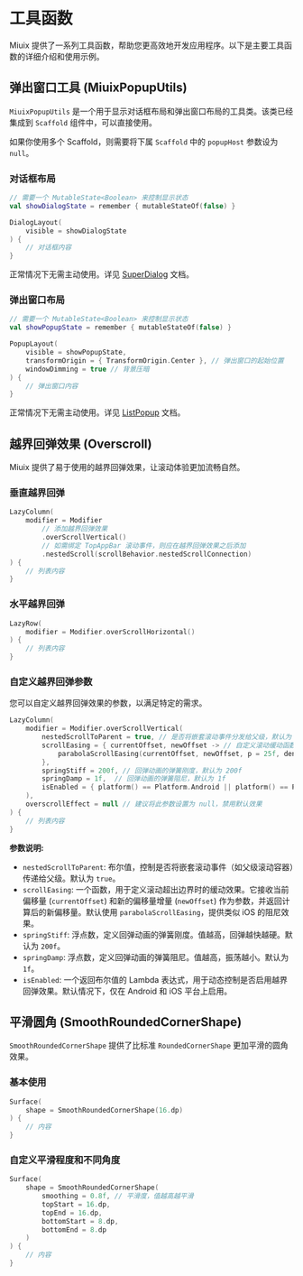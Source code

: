 # 工具函数

Miuix 提供了一系列工具函数，帮助您更高效地开发应用程序。以下是主要工具函数的详细介绍和使用示例。

## 弹出窗口工具 (MiuixPopupUtils)

`MiuixPopupUtils` 是一个用于显示对话框布局和弹出窗口布局的工具类。该类已经集成到 `Scaffold` 组件中，可以直接使用。

如果你使用多个 Scaffold，则需要将下属 `Scaffold` 中的 `popupHost` 参数设为 `null`。

### 对话框布局

```kotlin
// 需要一个 MutableState<Boolean> 来控制显示状态
val showDialogState = remember { mutableStateOf(false) }

DialogLayout(
    visible = showDialogState
) {
    // 对话框内容
}
```

正常情况下无需主动使用。详见 [SuperDialog](../components/superdialog.md) 文档。

### 弹出窗口布局

```kotlin
// 需要一个 MutableState<Boolean> 来控制显示状态
val showPopupState = remember { mutableStateOf(false) }

PopupLayout(
    visible = showPopupState,
    transformOrigin = { TransformOrigin.Center }, // 弹出窗口的起始位置
    windowDimming = true // 背景压暗
) {
    // 弹出窗口内容
}
```

正常情况下无需主动使用。详见 [ListPopup](../components/listpopup.md) 文档。

## 越界回弹效果 (Overscroll)

Miuix 提供了易于使用的越界回弹效果，让滚动体验更加流畅自然。

### 垂直越界回弹

```kotlin
LazyColumn(
    modifier = Modifier
        // 添加越界回弹效果
        .overScrollVertical()
        // 如需绑定 TopAppBar 滚动事件，则应在越界回弹效果之后添加
        .nestedScroll(scrollBehavior.nestedScrollConnection)
) {
    // 列表内容
}
```

### 水平越界回弹

```kotlin
LazyRow(
    modifier = Modifier.overScrollHorizontal()
) {
    // 列表内容
}
```

### 自定义越界回弹参数

您可以自定义越界回弹效果的参数，以满足特定的需求。

```kotlin
LazyColumn(
    modifier = Modifier.overScrollVertical(
        nestedScrollToParent = true, // 是否将嵌套滚动事件分发给父级，默认为 true
        scrollEasing = { currentOffset, newOffset -> // 自定义滚动缓动函数
            parabolaScrollEasing(currentOffset, newOffset, p = 25f, density = LocalDensity.current.density)
        },
        springStiff = 200f, // 回弹动画的弹簧刚度，默认为 200f
        springDamp = 1f,  // 回弹动画的弹簧阻尼，默认为 1f
        isEnabled = { platform() == Platform.Android || platform() == Platform.IOS } // 是否启用越界回弹效果，默认在 Android 和 iOS 上启用
    ), 
    overscrollEffect = null // 建议将此参数设置为 null，禁用默认效果
) {
    // 列表内容
}
```

**参数说明:**

*   `nestedScrollToParent`: 布尔值，控制是否将嵌套滚动事件（如父级滚动容器）传递给父级。默认为 `true`。
*   `scrollEasing`: 一个函数，用于定义滚动超出边界时的缓动效果。它接收当前偏移量 (`currentOffset`) 和新的偏移量增量 (`newOffset`) 作为参数，并返回计算后的新偏移量。默认使用 `parabolaScrollEasing`，提供类似 iOS 的阻尼效果。
*   `springStiff`: 浮点数，定义回弹动画的弹簧刚度。值越高，回弹越快越硬。默认为 `200f`。
*   `springDamp`: 浮点数，定义回弹动画的弹簧阻尼。值越高，振荡越小。默认为 `1f`。
*   `isEnabled`: 一个返回布尔值的 Lambda 表达式，用于动态控制是否启用越界回弹效果。默认情况下，仅在 Android 和 iOS 平台上启用。

## 平滑圆角 (SmoothRoundedCornerShape)

`SmoothRoundedCornerShape` 提供了比标准 `RoundedCornerShape` 更加平滑的圆角效果。

### 基本使用

```kotlin
Surface(
    shape = SmoothRoundedCornerShape(16.dp)
) {
    // 内容
}
```

### 自定义平滑程度和不同角度

```kotlin
Surface(
    shape = SmoothRoundedCornerShape(
        smoothing = 0.8f, // 平滑度，值越高越平滑
        topStart = 16.dp,
        topEnd = 16.dp,
        bottomStart = 8.dp,
        bottomEnd = 8.dp
    )
) {
    // 内容
}
```

